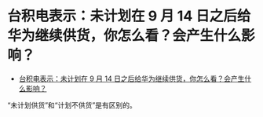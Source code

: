 # 台积电表示：未计划在 9 月 14 日之后给华为继续供货，你怎么看？会产生什么影响？

- [台积电表示：未计划在 9 月 14 日之后给华为继续供货，你怎么看？会产生什么影响？](https://www.zhihu.com/question/407254320/answer/1350180023)


“未计划供货”和“计划不供货”是有区别的。